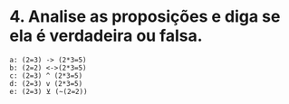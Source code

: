 # 4. Analise as proposições e diga se ela é verdadeira ou falsa. 

    a: (2=3) -> (2*3=5)
    b: (2=2) <->(2*3=5)
    c: (2=3) ^ (2*3=5)
    d: (2=3) v (2*3=5)
    e: (2=3) ⊻ (~(2=2))